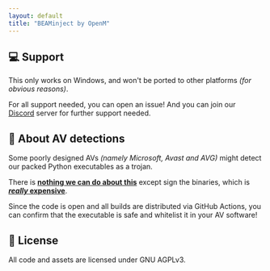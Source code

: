 ```yaml
---
layout: default
title: "BEAMinject by OpenM"
---
```


## :computer: Support
This only works on Windows,
and won't be ported to other platforms *(for obvious reasons)*.

For all support needed, you can open an issue!
And you can join our [Discord](https://dsc.gg/openm "OpenM Community") server
for further support needed.

## :rotating_light: About AV detections
Some poorly designed AVs *(namely Microsoft, Avast and AVG)* might detect our packed Python executables as a trojan.

There is [**nothing we can do about this**](https://github.com/pyinstaller/pyinstaller/issues/6754#issuecomment-1100821249) except sign the binaries, which is [***really* expensive**](https://codesigncert.com/blog/code-signing-certificate-cost).

Since the code is open and all builds are distributed via GitHub Actions, you can confirm that the executable is safe and whitelist it in your AV software!

## :page_with_curl: License
All code and assets are licensed under GNU AGPLv3.
